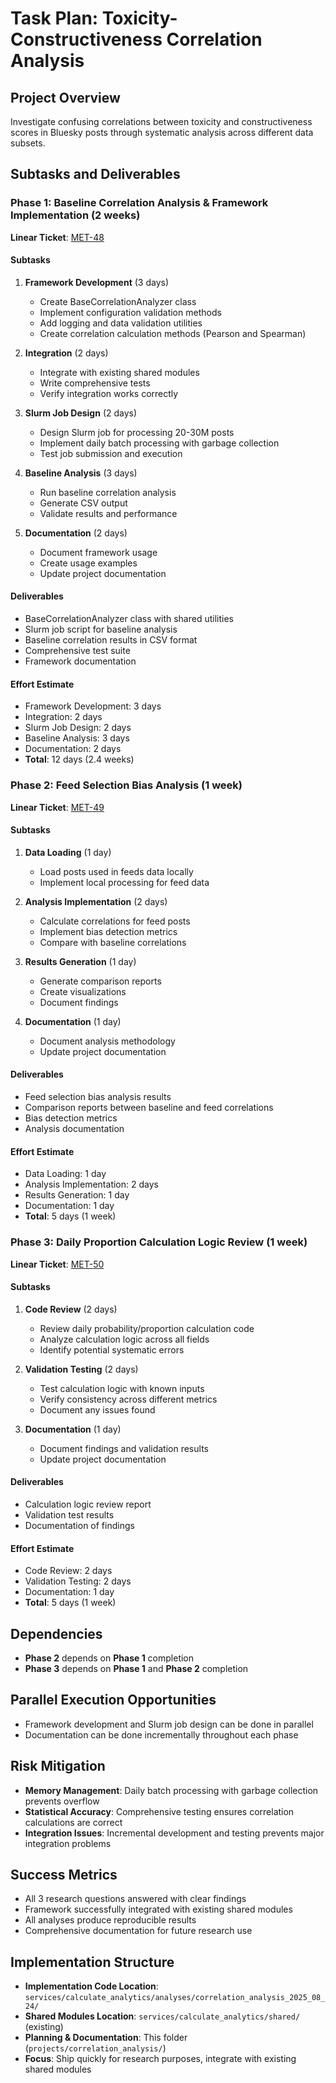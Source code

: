 # Task Plan: Toxicity-Constructiveness Correlation Analysis

## Project Overview
Investigate confusing correlations between toxicity and constructiveness scores in Bluesky posts through systematic analysis across different data subsets.

## Subtasks and Deliverables

### Phase 1: Baseline Correlation Analysis & Framework Implementation (2 weeks)
**Linear Ticket**: [MET-48](https://linear.app/metresearch/issue/MET-48/phase-1-implement-shared-correlation-analysis-framework)

#### Subtasks
1. **Framework Development** (3 days)
   - Create BaseCorrelationAnalyzer class
   - Implement configuration validation methods
   - Add logging and data validation utilities
   - Create correlation calculation methods (Pearson and Spearman)

2. **Integration** (2 days)
   - Integrate with existing shared modules
   - Write comprehensive tests
   - Verify integration works correctly

3. **Slurm Job Design** (2 days)
   - Design Slurm job for processing 20-30M posts
   - Implement daily batch processing with garbage collection
   - Test job submission and execution

4. **Baseline Analysis** (3 days)
   - Run baseline correlation analysis
   - Generate CSV output
   - Validate results and performance

5. **Documentation** (2 days)
   - Document framework usage
   - Create usage examples
   - Update project documentation

#### Deliverables
- BaseCorrelationAnalyzer class with shared utilities
- Slurm job script for baseline analysis
- Baseline correlation results in CSV format
- Comprehensive test suite
- Framework documentation

#### Effort Estimate
- Framework Development: 3 days
- Integration: 2 days
- Slurm Job Design: 2 days
- Baseline Analysis: 3 days
- Documentation: 2 days
- **Total**: 12 days (2.4 weeks)

### Phase 2: Feed Selection Bias Analysis (1 week)
**Linear Ticket**: [MET-49](https://linear.app/metresearch/issue/MET-49/feed-selection-bias-analysis)

#### Subtasks
1. **Data Loading** (1 day)
   - Load posts used in feeds data locally
   - Implement local processing for feed data

2. **Analysis Implementation** (2 days)
   - Calculate correlations for feed posts
   - Implement bias detection metrics
   - Compare with baseline correlations

3. **Results Generation** (1 day)
   - Generate comparison reports
   - Create visualizations
   - Document findings

4. **Documentation** (1 day)
   - Document analysis methodology
   - Update project documentation

#### Deliverables
- Feed selection bias analysis results
- Comparison reports between baseline and feed correlations
- Bias detection metrics
- Analysis documentation

#### Effort Estimate
- Data Loading: 1 day
- Analysis Implementation: 2 days
- Results Generation: 1 day
- Documentation: 1 day
- **Total**: 5 days (1 week)

### Phase 3: Daily Proportion Calculation Logic Review (1 week)
**Linear Ticket**: [MET-50](https://linear.app/metresearch/issue/MET-50/daily-proportion-calculation-logic-review)

#### Subtasks
1. **Code Review** (2 days)
   - Review daily probability/proportion calculation code
   - Analyze calculation logic across all fields
   - Identify potential systematic errors

2. **Validation Testing** (2 days)
   - Test calculation logic with known inputs
   - Verify consistency across different metrics
   - Document any issues found

3. **Documentation** (1 day)
   - Document findings and validation results
   - Update project documentation

#### Deliverables
- Calculation logic review report
- Validation test results
- Documentation of findings

#### Effort Estimate
- Code Review: 2 days
- Validation Testing: 2 days
- Documentation: 1 day
- **Total**: 5 days (1 week)

## Dependencies
- **Phase 2** depends on **Phase 1** completion
- **Phase 3** depends on **Phase 1** and **Phase 2** completion

## Parallel Execution Opportunities
- Framework development and Slurm job design can be done in parallel
- Documentation can be done incrementally throughout each phase

## Risk Mitigation
- **Memory Management**: Daily batch processing with garbage collection prevents overflow
- **Statistical Accuracy**: Comprehensive testing ensures correlation calculations are correct
- **Integration Issues**: Incremental development and testing prevents major integration problems

## Success Metrics
- All 3 research questions answered with clear findings
- Framework successfully integrated with existing shared modules
- All analyses produce reproducible results
- Comprehensive documentation for future research use

## Implementation Structure
- **Implementation Code Location**: `services/calculate_analytics/analyses/correlation_analysis_2025_08_24/`
- **Shared Modules Location**: `services/calculate_analytics/shared/` (existing)
- **Planning & Documentation**: This folder (`projects/correlation_analysis/`)
- **Focus**: Ship quickly for research purposes, integrate with existing shared modules
